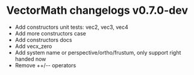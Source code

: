 # VectorMath changelogs v0.7.0-dev
- Add constructors unit tests: vec2, vec3, vec4
- Add more constructors case
- Add constructors docs
- Add vecx_zero
- Add system name or perspective/ortho/frustum, only support right handed now
- Remove ++/-- operators